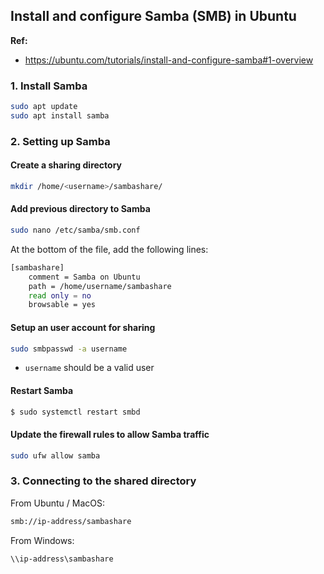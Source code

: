 ## Install and configure Samba (SMB) in Ubuntu

**Ref:**  
- https://ubuntu.com/tutorials/install-and-configure-samba#1-overview

### 1. Install Samba
```sh
sudo apt update
sudo apt install samba
```

### 2. Setting up Samba

#### Create a sharing directory 
```sh
mkdir /home/<username>/sambashare/
```

#### Add previous directory to Samba
```sh
sudo nano /etc/samba/smb.conf
```

At the bottom of the file, add the following lines:
```sh
[sambashare]
    comment = Samba on Ubuntu
    path = /home/username/sambashare
    read only = no
    browsable = yes
```

#### Setup an user account for sharing
```sh
sudo smbpasswd -a username
```

- `username` should be a valid user

#### Restart Samba 
```sh
$ sudo systemctl restart smbd
```

#### Update the firewall rules to allow Samba traffic
```sh
sudo ufw allow samba
```

### 3. Connecting to the shared directory

From Ubuntu / MacOS:
```sh
smb://ip-address/sambashare 
``` 

From Windows:
```sh
\\ip-address\sambashare
```


